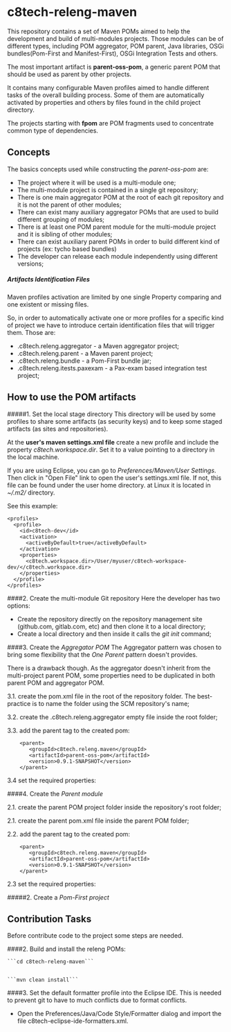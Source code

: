 # c8tech-releng-maven

This repository contains a set of Maven POMs aimed to help the development and build of multi-modules projects. Those modules can be of different types, including POM aggregator, POM parent, Java libraries, OSGi bundles(Pom-First and Manifest-First), OSGi Integration Tests and others.

The most important artifact is **parent-oss-pom**, a generic parent POM that should be used as parent by other projects. 

It contains many configurable Maven profiles aimed to handle different tasks of the overall building process. Some of them are automatically activated by properties and others by files found in the child project directory.

The projects starting with **fpom** are POM fragments used to concentrate common type of dependencies.
   
## Concepts

The basics concepts used while constructing the *parent-oss-pom* are:

* The project where it will be used is a multi-module one;
* The multi-module project is contained in a single git repository;
* There is one main aggregator POM at the root of each git repository and it is not the parent of other modules;
* There can exist many auxiliary aggregator POMs that are used to build different grouping of modules;
* There is at least one POM parent module for the multi-module project and it is sibling of other modules;
* There can exist auxiliary parent POMs in order to build different kind of projects (ex: tycho based bundles)
* The developer can release each module independently using different versions; 

##### Artifacts Identification Files
Maven profiles activation are limited by one single Property comparing and one existent or missing files. 

So, in order to automatically activate one or more profiles for a specific kind of project we have to introduce certain identification files that will trigger them. Those are:

*   .c8tech.releng.aggregator - a Maven aggregator project;
*   .c8tech.releng.parent - a Maven parent project;
*   .c8tech.releng.bundle - a Pom-First bundle jar;
*   .c8tech.releng.itests.paxexam - a Pax-exam based integration test project;




## How to use the POM artifacts

#####1. Set the local stage directory
This directory will be used by some profiles to share some artifacts (as security keys) and to keep some staged artifacts (as sites and repositories).

At the **user's maven settings.xml file** create a new profile and include the property _c8tech.workspace.dir_. Set it to a value pointing to a directory in the local machine. 

If you are using Eclipse, you can go to *Preferences/Maven/User Settings*. Then click in "Open File" link to open the user's settings.xml file.
If not, this file can be found under the user home directory. at Linux it is located in *~/.m2/* directory.

See this example:

    <profiles>
      <profile>
        <id>c8tech-dev</id>
        <activation>
          <activeByDefault>true</activeByDefault>
        </activation>
        <properties>
          <c8tech.workspace.dir>/User/myuser/c8tech-workspace-dev/</c8tech.workspace.dir>
        </properties>
      </profile>
    </profiles>

####2. Create the multi-module Git repository
Here the developer has two options:

*   Create the repository directly on the repository management site (github.com, gitlab.com, etc) and then clone it to a local directory;
*   Create a local directory and then inside it calls the *git init* command;



####3. Create the *Aggregator POM*
The Aggregator pattern was chosen to bring some flexibility that the *One Parent* pattern doesn't provides.

There is a drawback though. As the aggregator doesn't inherit from the multi-project parent POM, some properties need to be duplicated in both parent POM and aggregator POM.


3.1.  create the pom.xml file in the root of the repository folder. The best-practice is to name the folder using the SCM repository's name;

3.2. create the .c8tech.releng.aggregator empty file inside the root folder;

3.3.  add the parent tag to the created pom:

        <parent>
           <groupId>c8tech.releng.maven</groupId>
           <artifactId>parent-oss-pom</artifactId>
           <version>0.9.1-SNAPSHOT</version>
        </parent>
    
3.4  set the required properties:



####4. Create the *Parent module*

2.1.  create the parent POM project folder inside the repository's root folder;

2.1.  create the parent pom.xml file inside the parent POM folder;

2.2.  add the parent tag to the created pom:

        <parent>
           <groupId>c8tech.releng.maven</groupId>
           <artifactId>parent-oss-pom</artifactId>
           <version>0.9.1-SNAPSHOT</version>
        </parent>
    
2.3  set the required properties:



#####2. Create a *Pom-First project*





## Contribution Tasks

Before contribute code to the project some steps are needed.






####2. Build and install the releng POMs:
 
    ```cd c8tech-releng-maven```
    
    
    ```mvn clean install```

####3. Set the default formatter profile into the Eclipse IDE.
  This is needed to prevent git to have to much conflicts due to format conflicts.

 * Open the Preferences/Java/Code Style/Formatter dialog and import the file c8tech-eclipse-ide-formatters.xml.

